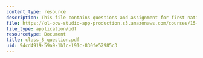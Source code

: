 ```yaml
---
content_type: resource
description: This file contains questions and assignment for first national bank.
file: https://ol-ocw-studio-app-production.s3.amazonaws.com/courses/15-568a-practical-information-technology-management-spring-2005/94cd491959a91b1c191c830fe52985c3_class_8_question.pdf
file_type: application/pdf
resourcetype: Document
title: class_8_question.pdf
uid: 94cd4919-59a9-1b1c-191c-830fe52985c3
---
```

